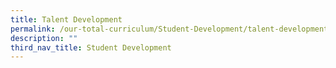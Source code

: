 ```yaml
---
title: Talent Development
permalink: /our-total-curriculum/Student-Development/talent-development
description: ""
third_nav_title: Student Development
---
```

